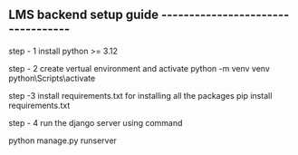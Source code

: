 ## LMS backend setup guide  ----------------------------------
step - 1
install python >= 3.12

step - 2
create vertual environment and activate
python -m venv venv
python\Scripts\activate

step -3
install requirements.txt for installing all the packages
pip install requirements.txt

step - 4
run the django server using command

python manage.py runserver